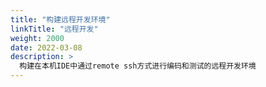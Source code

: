 ```yaml
---
title: "构建远程开发环境"
linkTitle: "远程开发"
weight: 2000
date: 2022-03-08
description: >
  构建在本机IDE中通过remote ssh方式进行编码和测试的远程开发环境
---
```


